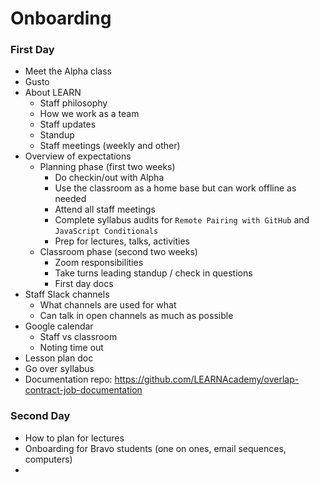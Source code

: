 # Onboarding

### First Day
- Meet the Alpha class
- Gusto
- About LEARN
  - Staff philosophy
  - How we work as a team
  - Staff updates
  - Standup
  - Staff meetings (weekly and other)
- Overview of expectations
  - Planning phase (first two weeks)
    - Do checkin/out with Alpha
    - Use the classroom as a home base but can work offline as needed
    - Attend all staff meetings
    - Complete syllabus audits for `Remote Pairing with GitHub` and `JavaScript Conditionals`
    - Prep for lectures, talks, activities
  - Classroom phase (second two weeks)
    - Zoom responsibilities
    - Take turns leading standup / check in questions
    - First day docs
- Staff Slack channels
  - What channels are used for what
  - Can talk in open channels as much as possible
- Google calendar
  - Staff vs classroom
  - Noting time out
- Lesson plan doc
- Go over syllabus
- Documentation repo: https://github.com/LEARNAcademy/overlap-contract-job-documentation

### Second Day
- How to plan for lectures
- Onboarding for Bravo students (one on ones, email sequences, computers)
-
